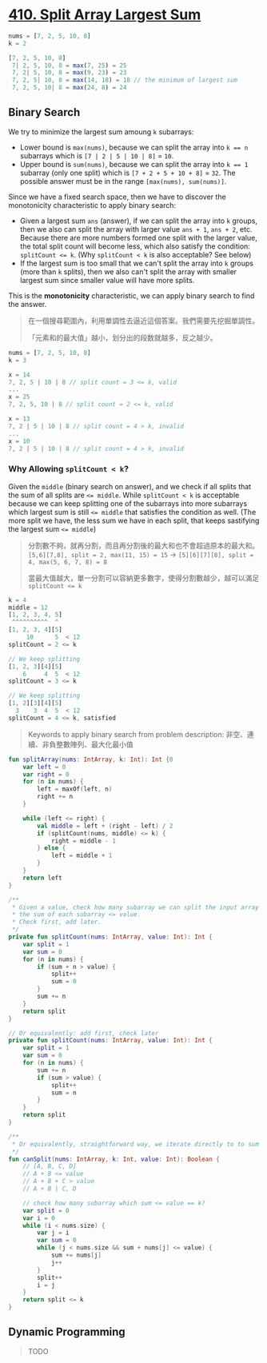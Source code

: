 # [410. Split Array Largest Sum](https://leetcode.com/problems/split-array-largest-sum/description/)

```js
nums = [7, 2, 5, 10, 8]
k = 2

[7, 2, 5, 10, 8]
 7| 2, 5, 10, 8 = max(7, 25) = 25
 7, 2| 5, 10, 8 = max(9, 23) = 23
 7, 2, 5| 10, 8 = max(14, 18) = 18 // the minimum of largest sum
 7, 2, 5, 10| 8 = max(24, 8) = 24
```

## Binary Search
We try to minimize the largest sum amoung `k` subarrays:
* Lower bound is `max(nums)`, because we can split the array into `k == n` subarrays which is `[7 | 2 | 5 | 10 | 8]` = `10`.
* Upper bound is `sum(nums)`, because we can split the array into `k == 1` subarray (only one split) which is `[7 + 2 + 5 + 10 + 8]` = `32`.
The possible answer must be in the range `[max(nums), sum(nums)]`.

Since we have a fixed search space, then we have to discover the monotonicity characteristic to apply binary search: 
* Given a largest sum `ans` (answer), if we can split the array into `k` groups, then we also can split the array with larger value `ans + 1`, `ans + 2`, etc. Because there are more numbers formed one split with the larger value, the total split count will become less, which also satisfy the condition: `splitCount <= k`. (Why `splitCount < k` is also acceptable? See below)
* If the largest sum is too small that we can't split the array into `k` groups (more than `k` splits), then we also can't split the array with smaller largest sum since smaller value will have more splits.

This is the **monotonicity** characteristic, we can apply binary search to find the answer.

> 在一個搜尋範圍內，利用單調性去逼近這個答案。我們需要先挖掘單調性。
> 
>「元素和的最大值」越小，划分出的段数就越多，反之越少。

```js
nums = [7, 2, 5, 10, 8]
k = 3

x = 14
7, 2, 5 | 10 | 8 // split count = 3 <= k, valid
...
x = 25
7, 2, 5, 10 | 8 // split count = 2 <= k, valid

x = 13
7, 2 | 5 | 10 | 8 // split count = 4 > k, invalid
...
x = 10
7, 2 | 5 | 10 | 8 // split count = 4 > k, invalid
```

### Why Allowing `splitCount < k`?
Given the `middle` (binary search on answer), and we check if all splits that the sum of all splits are `<= middle`. While `splitCount < k` is acceptable because we can keep splitting one of the subarrays into more subarrays which largest sum is still `<= middle` that satisfies the condition as well. (The more split we have, the less sum we have in each split, that keeps sastifying the largest sum `<= middle`)

> 分割數不夠，就再分割，而且再分割後的最大和也不會超過原本的最大和。 `[5,6][7,8], split = 2, max(11, 15) = 15` -> `[5][6][7][8], split = 4, max(5, 6, 7, 8) = 8`
>
> 當最大值越大，單一分割可以容納更多數字，使得分割數越少，越可以滿足 `splitCount <= k`

```js
k = 4
middle = 12
[1, 2, 3, 4, 5]
 ^^^^^^^^^^  ^
[1, 2, 3, 4][5]
     10      5  < 12
splitCount = 2 <= k

// We keep splitting
[1, 2, 3][4][5]
    6     4  5  < 12
splitCount = 3 <= k

// We keep splitting
[1, 2][3][4][5]
  3    3  4  5  < 12
splitCount = 4 <= k, satisfied
```
> Keywords to apply binary search from problem description: 非空、連續、非負整數陣列、最大化最小值

```kotlin
fun splitArray(nums: IntArray, k: Int): Int {0
    var left = 0
    var right = 0
    for (n in nums) {
        left = maxOf(left, n)
        right += n
    }

    while (left <= right) {
        val middle = left + (right - left) / 2
        if (splitCount(nums, middle) <= k) {
            right = middle - 1
        } else {
            left = middle + 1
        }
    }
    return left
}

/**
 * Given a value, check how many subarray we can split the input array into so that
 * the sum of each subarray <= value.
 * Check first, add later.
 */
private fun splitCount(nums: IntArray, value: Int): Int {
    var split = 1
    var sum = 0
    for (n in nums) {
        if (sum + n > value) {
            split++
            sum = 0
        }
        sum += n
    }
    return split
}

// Or equivalently: add first, check later
private fun splitCount(nums: IntArray, value: Int): Int {
    var split = 1
    var sum = 0
    for (n in nums) {
        sum += n
        if (sum > value) {
            split++
            sum = n
        }
    }
    return split
}

/**
 * Or equivalently, straightforward way, we iterate directly to to sum the subarray and check the sum <= value.
 */
fun canSplit(nums: IntArray, k: Int, value: Int): Boolean {
    // [A, B, C, D]
    // A + B <= value
    // A + B + C > value
    // A + B | C, D

    // check how many subarray which sum <= value == k?
    var split = 0
    var i = 0
    while (i < nums.size) {
        var j = i
        var sum = 0
        while (j < nums.size && sum + nums[j] <= value) {
            sum += nums[j]
            j++
        }
        split++
        i = j
    }
    return split <= k
}
```

## Dynamic Programming
> TODO